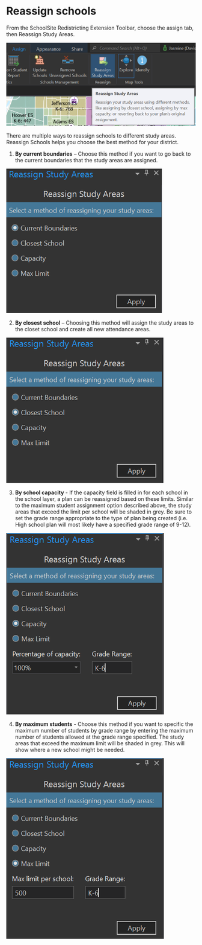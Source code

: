 # Reassign schools
From the SchoolSite Redistricting Extension Toolbar, choose the assign tab, then Reassign Study Areas.

![reassignSchools](modifyImages/reassignSchools.png)
 
There are multiple ways to reassign schools to different study areas. Reassign Schools helps you choose the best method for your district.

1. **By current boundaries** – Choose this method if you want to go back to the current boundaries that the study areas are assigned.

![reassignBoundaries](modifyImages/reassignBoundaries.png)
 
2. **By closest school** – Choosing this method will assign the study areas to the closet school and create all new attendance areas.

![reassignClosest](modifyImages/reassignClosest.png)
 
3. **By school capacity** - If the capacity field is filled in for each school in the school layer, a plan can be reassigned based on these limits.  Similar to the maximum student assignment option described above, the study areas that exceed the limit per school will be shaded in grey. Be sure to set the grade range appropriate to the type of plan being created (i.e. High school plan will most likely have a specified grade range of 9-12).

![reassignCapacity](modifyImages/reassignCapacity.png)
 
4. **By maximum students** - Choose this method if you want to specific the maximum number of students by grade range by entering the maximum number of students allowed at the grade range specified. The study areas that exceed the maximum limit will be shaded in grey.  This will show where a new school might be needed.

![reassignMaxStudents](modifyImages/reassignMaxStudents.png)
